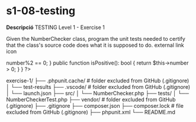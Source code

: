 # s1-08-testing
**Descripció** TESTING
Level 1 - Exercise 1

Given the NumberChecker class, program the unit tests needed to certify that the class's source code does what it is supposed to do.
external link icon

<?php
class NumberChecker  {

	public function __construct(private int $number){}

	public function isEven(): bool {
		return $this->number%2 == 0;
	}
	public function isPositive(): bool {
		return $this->number > 0;
	}
}
?>

exercise-1/
	├── .phpunit.cache/				# folder excluded from GitHub (.gitignore)
	│   	  └── test-results
	├── .vscode/					# folder excluded from GitHub (.gitignore)
	│   	  └── launch.json
	├── src/
	│    └── NumberChecker.php
	├── tests/
	│    └── NumberCheckerTest.php
	├── vendor/						# folder excluded from GitHub (.gitignore)
	├── .gitignore
	├── composer.json
	├── composer.lock				# file excluded from GitHub (.gitignore)
	├── phpunit.xml
	└── README.md




